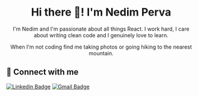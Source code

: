 <h1 align="center">Hi there 👋! I'm Nedim Perva</h1>

<p align="center">
I'm Nedim and I'm passionate about all things React. I work hard, I care about writing clean code and I genuinely love to learn.  
</p>

<p align="center"> 
When I'm not coding find me taking photos or going hiking to the nearest mountain.
</p>

<h2 align="left">🔗 Connect with me</h2>


[![Linkedin Badge](https://img.shields.io/badge/-syrashid-blue?style=flat-square&logo=Linkedin&logoColor=white&link=https://www.linkedin.com/in/nedimperva/)](https://www.linkedin.com/in/nedimperva/) [![Gmail Badge](https://img.shields.io/badge/-sy@mangotree.dev-c14438?style=flat-square&logo=Gmail&logoColor=white&link=mailto:nedim.perva@gmail.com)](mailto:nedim.perva@gmail.com)

